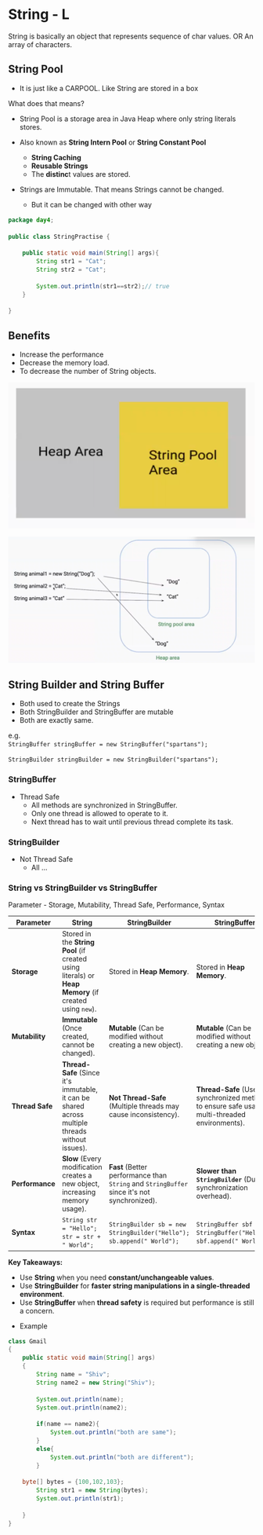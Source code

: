 # String - L

String is basically an object that represents sequence of char values. OR An array of characters.

## String Pool

* It is just like a CARPOOL. Like String are stored in a box

What does that means?

* String Pool is a storage area in Java Heap where only string literals stores.
* Also known as **String Intern Pool** or **String Constant Pool**
  * **String Caching**
  * **Reusable Strings**
  * The **distinc**t values are stored.

* Strings are Immutable. That means Strings cannot be changed.
  * But it can be changed with other way


```java
package day4;

public class StringPractise {

    public static void main(String[] args){
        String str1 = "Cat";
        String str2 = "Cat";

		System.out.println(str1==str2);// true
    }

}
```

## Benefits

* Increase the performance
* Decrease the memory load.
* To decrease the number of String objects.

![alt text](image-9.png)

![alt text](image-10.png)

## String Builder and String Buffer

* Both used to create the Strings
* Both StringBuilder and StringBuffer are mutable
* Both are exactly same.

e.g.  
`StringBuffer stringBuffer = new StringBuffer("spartans");`  

`StringBuilder stringBuilder = new StringBuilder("spartans");`

### StringBuffer

* Thread Safe
  * All methods are synchronized in StringBuffer.
  * Only one thread is allowed to operate to it.
  * Next thread has to wait until previous thread complete its task.

### StringBuilder

* Not Thread Safe
  * All ...

### String vs StringBuilder vs StringBuffer

Parameter - Storage, Mutability, Thread Safe, Performance, Syntax


| Parameter      | String                         | StringBuilder                  | StringBuffer                    |
|--------------|--------------------------------|--------------------------------|--------------------------------|
| **Storage**   | Stored in the **String Pool** (if created using literals) or **Heap Memory** (if created using `new`). | Stored in **Heap Memory**.    | Stored in **Heap Memory**.    |
| **Mutability** | **Immutable** (Once created, cannot be changed). | **Mutable** (Can be modified without creating a new object). | **Mutable** (Can be modified without creating a new object). |
| **Thread Safe** | **Thread-Safe** (Since it's immutable, it can be shared across multiple threads without issues). | **Not Thread-Safe** (Multiple threads may cause inconsistency). | **Thread-Safe** (Uses synchronized methods to ensure safe usage in multi-threaded environments). |
| **Performance** | **Slow** (Every modification creates a new object, increasing memory usage). | **Fast** (Better performance than `String` and `StringBuffer` since it's not synchronized). | **Slower than `StringBuilder`** (Due to synchronization overhead). |
| **Syntax** | `String str = "Hello";` <br> `str = str + " World";` | `StringBuilder sb = new StringBuilder("Hello");` <br> `sb.append(" World");` | `StringBuffer sbf = new StringBuffer("Hello");` <br> `sbf.append(" World");` |

**Key Takeaways:**  
- Use **String** when you need **constant/unchangeable values**.  
- Use **StringBuilder** for **faster string manipulations in a single-threaded environment**.  
- Use **StringBuffer** when **thread safety** is required but performance is still a concern.  


* Example

```java
class Gmail 
{
	public static void main(String[] args) 
	{
		String name = "Shiv";
		String name2 = new String("Shiv");

		System.out.println(name);
		System.out.println(name2);

		if(name == name2){
			System.out.println("both are same");
		}
		else{
			System.out.println("both are different");
		}

    byte[] bytes = {100,102,103};
		String str1 = new String(bytes);
		System.out.println(str1);

	}
}
```


